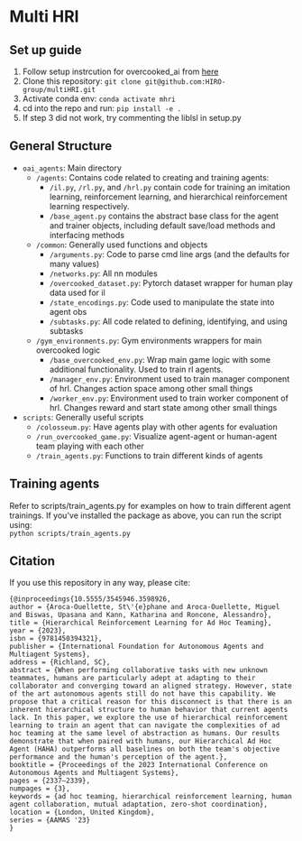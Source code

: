 # Multi HRI

## Set up guide
1. Follow setup instrcution for overcooked_ai from [here](https://github.com/HIRO-group/overcooked_ai)
3. Clone this repository: `git clone git@github.com:HIRO-group/multiHRI.git`
2. Activate conda env: `conda activate mhri`
3. cd into the repo and run: `pip install -e .`
4. If step 3 did not work, try commenting the liblsl in setup.py


<!-- # Hierarchical Ad Hoc Agents (HAHA)
Code for [Hierarchical Reinforcement Learning for Ad Hoc Teaming](https://www.southampton.ac.uk/~eg/AAMAS2023/pdfs/p2337.pdf). Used to train a variety of agents for the overcooked domain.  

## Set up guide
1. Create conda environment:`conda create -n oai python=3.9`
2. Activate env: `conda activate oai`
3. Install [pytorch](https://pytorch.org/get-started/locally/) based on your use case 
4. Install overcooked-ai: `pip install git+https://github.com/StephAO/overcooked_ai.git`  
***Note***: The above repo is a modified version of the original [overcooked ai repo](https://github.com/HumanCompatibleAI/overcooked_ai)
5. Clone modified overcooked-ai repo: `git clone https://github.com/StephAO/HAHA.git'   
6. Move to repo dir: `cd HAHA`
7. Install this package: `pip install -e .`--> 

## General Structure
- `oai_agents`: Main directory
  - `/agents`: Contains code related to creating and training agents: 
    - `/il.py`, `/rl.py`, and `/hrl.py` contain code for training an imitation learning, reinforcement learning, and hierarchical reinforcement learning respectively. 
    - `/base_agent.py` contains the abstract base class for the agent and trainer objects, including default save/load methods and interfacing methods
  - `/common`: Generally used functions and objects
    - `/arguments.py`: Code to parse cmd line args (and the defaults for many values)
    - `/networks.py`: All nn modules
    - `/overcooked_dataset.py`: Pytorch dataset wrapper for human play data used for il
    - `/state_encodings.py`: Code used to manipulate the state into agent obs
    - `/subtasks.py`: All code related to defining, identifying, and using subtasks
  - `/gym_environments.py`: Gym environments wrappers for main overcooked logic
    - `/base_overcooked_env.py`: Wrap main game logic with some additional functionality. Used to train rl agents.
    - `/manager_env.py`: Environment used to train manager component of hrl. Changes action space among other small things
    - `/worker_env.py`: Environment used to train worker component of hrl. Changes reward and start state among other small things
- `scripts`: Generally useful scripts
  - `/colosseum.py`: Have agents play with other agents for evaluation
  - `/run_overcooked_game.py`: Visualize agent-agent or human-agent team playing with each other
  - `/train_agents.py`: Functions to train different kinds of agents

## Training agents
Refer to scripts/train_agents.py for examples on how to train different agent trainings.
If you've installed the package as above, you can run the script using:  
`python scripts/train_agents.py`

## Citation
If you use this repository in any way, please cite:  
```
{@inproceedings{10.5555/3545946.3598926,
author = {Aroca-Ouellette, St\'{e}phane and Aroca-Ouellette, Miguel and Biswas, Upasana and Kann, Katharina and Roncone, Alessandro},
title = {Hierarchical Reinforcement Learning for Ad Hoc Teaming},
year = {2023},
isbn = {9781450394321},
publisher = {International Foundation for Autonomous Agents and Multiagent Systems},
address = {Richland, SC},
abstract = {When performing collaborative tasks with new unknown teammates, humans are particularly adept at adapting to their collaborator and converging toward an aligned strategy. However, state of the art autonomous agents still do not have this capability. We propose that a critical reason for this disconnect is that there is an inherent hierarchical structure to human behavior that current agents lack. In this paper, we explore the use of hierarchical reinforcement learning to train an agent that can navigate the complexities of ad hoc teaming at the same level of abstraction as humans. Our results demonstrate that when paired with humans, our Hierarchical Ad Hoc Agent (HAHA) outperforms all baselines on both the team's objective performance and the human's perception of the agent.},
booktitle = {Proceedings of the 2023 International Conference on Autonomous Agents and Multiagent Systems},
pages = {2337–2339},
numpages = {3},
keywords = {ad hoc teaming, hierarchical reinforcement learning, human agent collaboration, mutual adaptation, zero-shot coordination},
location = {London, United Kingdom},
series = {AAMAS '23}
}
```
